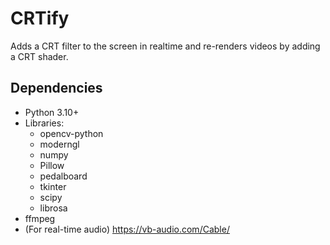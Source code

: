 # CRTify

Adds a CRT filter to the screen in realtime and re-renders videos by adding a CRT shader.

## Dependencies

- Python 3.10+
- Libraries:
    - opencv-python
    - moderngl
    - numpy
    - Pillow
    - pedalboard
    - tkinter
    - scipy
    - librosa
- ffmpeg
- (For real-time audio) https://vb-audio.com/Cable/
